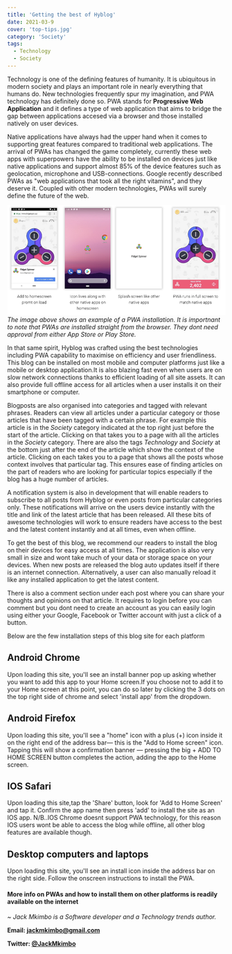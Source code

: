 ```yaml
---
title: 'Getting the best of Hyblog'
date: 2021-03-9
cover: 'top-tips.jpg'
category: 'Society'
tags:
  - Technology
  - Society
---
```


Technology is one of the defining features of humanity. It is ubiquitous in modern society and plays an important role in nearly everything that humans do. New technologies frequently spur my imagination, and PWA technology has definitely done so. PWA stands for **Progressive Web Application** and it defines a type of web application that aims to bridge the gap between applications accesed via a browser and those installed natively on user devices.

Native applications have always had the upper hand when it comes to supporting great features compared to traditional web applications. The arrival of PWAs has changed the game completely, currently these web apps with superpowers have the ability to be installed on devices just like native applications and support almost 85% of the device features such as geolocation, microphone and USB-connections. Google recently described PWAs as "web applications that took all the right vitamins", and they deserve it. Coupled with other modern technologies, PWAs will surely define the future of the web.

![AN EXAMPLE OF A PWA INSTALLATION](../static/assets/pwa.png)
_The image above shows an example of a PWA installation. It is importnant to note that PWAs are installed straight from the browser. They dont need approval from either App Store or Play Store._

In that same spirit, Hyblog was crafted using the best technologies including PWA capability to maximise on efficiency and user friendliness. This blog can be installed on most mobile and computer platforms just like a mobile or desktop application.It is also blazing fast even when users are on slow network connections thanks to efficient loading of all site assets. It can also provide full offline access for all articles when a user installs it on their smartphone or computer.

Blogposts are also organised into categories and tagged with relevant phrases. Readers can view all articles under a particular category or those articles that have been tagged with a certain phrase. For example this article is in the _Society_ category indicated at the top right just before the start of the article. Clicking on that takes you to a page with all the articles in the _Society_ category. There are also the tags _Technology_ and _Society_ at the bottom just after the end of the article which show the context of the article. Clicking on each takes you to a page that shows all the posts whose context involves that particular tag. This ensures ease of finding articles on the part of readers who are looking for particular topics especially if the blog has a huge number of articles.

A notification system is also in development that will enable readers to subscribe to all posts from Hyblog or even posts from particular categories only. These notifications will arrive on the users device instantly with the title and link of the latest article that has been released. All these bits of awesome technologies will work to ensure readers have access to the best and the latest content instantly and at all times, even when offline.

To get the best of this blog, we recommend our readers to install the blog on their devices for easy access at all times. The application is also very small in size and wont take much of your data or storage space on your devices.
When new posts are released the blog auto updates itself if there is an internet connection. Alternatively, a user can also manually reload it like any installed application to get the latest content.

There is also a comment section under each post where you can share your thoughts and opinions on that article. It requires to login before you can comment but you dont need to create an account as you can easily login using either your Google, Facebook or Twitter account with just a click of a button.

Below are the few installation steps of this blog site for each platform

## Android Chrome

Upon loading this site, you'll see an install banner pop up asking whether you want to add this app to your Home screen.If you choose not to add it to your Home screen at this point, you can do so later by clicking the 3 dots on the top right side of chrome and select 'install app' from the dropdown.

## Android Firefox

Upon loading this site, you'll see a "home" icon with a plus (+) icon inside it on the right end of the address bar— this is the "Add to Home screen" icon. Tapping this will show a confirmation banner — pressing the big + ADD TO HOME SCREEN button completes the action, adding the app to the Home screen.

## IOS Safari

Upon loading this site,tap the 'Share' button, look for 'Add to Home Screen' and tap it. Confirm the app name then press 'add' to install the site as an IOS app.
N/B..IOS Chrome doesnt support PWA technology, for this reason IOS users wont be able to access the blog while offline, all other blog features are available though.

## Desktop computers and laptops

Upon loading this site, you'll see an install icon inside the address bar on the right side. Follow the onscreen instructions to install the PWA.

#### More info on PWAs and how to install them on other platforms is readily available on the internet

_~ Jack Mkimbo is a Software developer and a Technology trends author._

**Email: [jackmkimbo@gmail.com](mailto:jackmkimbo@gmail.com)**

**Twitter: [@JackMkimbo](https://twitter.com/JackMkimbo)**
